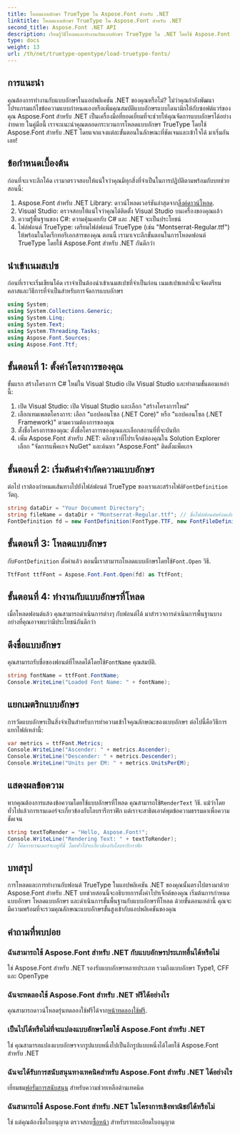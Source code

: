 ```yaml
---
title: โหลดแบบอักษร TrueType ใน Aspose.Font สำหรับ .NET
linktitle: โหลดแบบอักษร TrueType ใน Aspose.Font สำหรับ .NET
second_title: Aspose.Font .NET API
description: เรียนรู้วิธีโหลดและทำงานกับแบบอักษร TrueType ใน .NET โดยใช้ Aspose.Font รวมคำแนะนำทีละขั้นตอน เหมาะสำหรับนักพัฒนาที่ต้องการปรับปรุงแอปของตน
type: docs
weight: 13
url: /th/net/truetype-opentype/load-truetype-fonts/
---
```

## การแนะนำ
คุณต้องการทำงานกับแบบอักษรในแอปพลิเคชัน .NET ของคุณหรือไม่? ไม่ว่าคุณกำลังพัฒนาโปรแกรมแก้ไขข้อความแบบกำหนดเองหรือเพิ่มคุณสมบัติแบบอักษรแบบไดนามิกให้กับซอฟต์แวร์ของคุณ Aspose.Font สำหรับ .NET เป็นเครื่องมือที่ยอดเยี่ยมที่จะช่วยให้คุณจัดการแบบอักษรได้อย่างง่ายดาย ในคู่มือนี้ เราจะแนะนำคุณตลอดกระบวนการโหลดแบบอักษร TrueType โดยใช้ Aspose.Font สำหรับ .NET โดยแจกแจงแต่ละขั้นตอนในลักษณะที่ชัดเจนและเข้าใจได้ มาเริ่มกันเลย!
## ข้อกำหนดเบื้องต้น
ก่อนที่จะเจาะลึกโค้ด เรามาตรวจสอบให้แน่ใจว่าคุณมีทุกสิ่งที่จำเป็นในการปฏิบัติตามพร้อมกับบทช่วยสอนนี้:
1.  Aspose.Font สำหรับ .NET Library: ดาวน์โหลดเวอร์ชันล่าสุดจาก[ลิ้งค์ดาวน์โหลด](https://releases.aspose.com/font/net/).
2. Visual Studio: ตรวจสอบให้แน่ใจว่าคุณได้ติดตั้ง Visual Studio บนเครื่องของคุณแล้ว
3. ความรู้พื้นฐานของ C#: ความคุ้นเคยกับ C# และ .NET จะเป็นประโยชน์
4. ไฟล์ฟอนต์ TrueType: เตรียมไฟล์ฟอนต์ TrueType (เช่น "Montserrat-Regular.ttf") ให้พร้อมในไดเร็กทอรีเอกสารของคุณ
ตอนนี้ เรามาเจาะลึกขั้นตอนในการโหลดฟอนต์ TrueType โดยใช้ Aspose.Font สำหรับ .NET กันดีกว่า
## นำเข้าเนมสเปซ
ก่อนที่เราจะเริ่มเขียนโค้ด เราจำเป็นต้องนำเข้าเนมสเปซที่จำเป็นก่อน เนมสเปซเหล่านี้จะจัดเตรียมคลาสและวิธีการที่จำเป็นสำหรับการจัดการแบบอักษร
```csharp
using System;
using System.Collections.Generic;
using System.Linq;
using System.Text;
using System.Threading.Tasks;
using Aspose.Font.Sources;
using Aspose.Font.Ttf;
```
## ขั้นตอนที่ 1: ตั้งค่าโครงการของคุณ
ขั้นแรก สร้างโครงการ C# ใหม่ใน Visual Studio เปิด Visual Studio และทำตามขั้นตอนเหล่านี้:
1. เปิด Visual Studio: เปิด Visual Studio และเลือก "สร้างโครงการใหม่"
2. เลือกเทมเพลตโครงการ: เลือก "แอปคอนโซล (.NET Core)" หรือ "แอปคอนโซล (.NET Framework)" ตามความต้องการของคุณ
3. ตั้งชื่อโครงการของคุณ: ตั้งชื่อโครงการของคุณและเลือกสถานที่ที่จะบันทึก
4. เพิ่ม Aspose.Font สำหรับ .NET: คลิกขวาที่โปรเจ็กต์ของคุณใน Solution Explorer เลือก "จัดการแพ็คเกจ NuGet" และค้นหา "Aspose.Font" ติดตั้งแพ็คเกจ
## ขั้นตอนที่ 2: เริ่มต้นคำจำกัดความแบบอักษร
 ต่อไป เราต้องกำหนดเส้นทางไปยังไฟล์ฟอนต์ TrueType ของเราและสร้างไฟล์`FontDefinition` วัตถุ.
```csharp
string dataDir = "Your Document Directory";
string fileName = dataDir + "Montserrat-Regular.ttf"; // ชื่อไฟล์ฟอนต์พร้อมเส้นทางแบบเต็ม
FontDefinition fd = new FontDefinition(FontType.TTF, new FontFileDefinition("ttf", new FileSystemStreamSource(fileName)));
```
## ขั้นตอนที่ 3: โหลดแบบอักษร
 กับ`FontDefinition` ตั้งค่าแล้ว ตอนนี้เราสามารถโหลดแบบอักษรโดยใช้`Font.Open` วิธี.
```csharp
TtfFont ttfFont = Aspose.Font.Font.Open(fd) as TtfFont;
```
## ขั้นตอนที่ 4: ทำงานกับแบบอักษรที่โหลด
เมื่อโหลดฟอนต์แล้ว คุณสามารถดำเนินการต่างๆ กับฟอนต์ได้ มาสำรวจการดำเนินการพื้นฐานบางอย่างที่คุณอาจพบว่ามีประโยชน์กันดีกว่า
## ดึงชื่อแบบอักษร
 คุณสามารถรับชื่อของฟอนต์ที่โหลดได้โดยใช้`FontName` คุณสมบัติ.
```csharp
string fontName = ttfFont.FontName;
Console.WriteLine("Loaded Font Name: " + fontName);
```
## แยกเมตริกแบบอักษร
การวัดแบบอักษรเป็นสิ่งจำเป็นสำหรับการทำความเข้าใจคุณลักษณะของแบบอักษร ต่อไปนี้คือวิธีการแยกไฟล์เหล่านี้:
```csharp
var metrics = ttfFont.Metrics;
Console.WriteLine("Ascender: " + metrics.Ascender);
Console.WriteLine("Descender: " + metrics.Descender);
Console.WriteLine("Units per EM: " + metrics.UnitsPerEM);
```
## แสดงผลข้อความ
 หากคุณต้องการแสดงข้อความโดยใช้แบบอักษรที่โหลด คุณสามารถใช้`RenderText` วิธี. แม้ว่าโดยทั่วไปแล้วการเรนเดอร์จะเกี่ยวข้องกับไลบรารีกราฟิก แต่เราจะสาธิตเอาต์พุตข้อความธรรมดาเพื่อความชัดเจน
```csharp
string textToRender = "Hello, Aspose.Font!";
Console.WriteLine("Rendering Text: " + textToRender);
// โค้ดการเรนเดอร์จะอยู่ที่นี่ โดยทั่วไปจะเกี่ยวข้องกับไลบรารีกราฟิก
```
## บทสรุป
การโหลดและการทำงานกับฟอนต์ TrueType ในแอปพลิเคชัน .NET ของคุณนั้นตรงไปตรงมาด้วย Aspose.Font สำหรับ .NET บทช่วยสอนนี้จะอธิบายการตั้งค่าโปรเจ็กต์ของคุณ เริ่มต้นการกำหนดแบบอักษร โหลดแบบอักษร และดำเนินการขั้นพื้นฐานกับแบบอักษรที่โหลด ด้วยขั้นตอนเหล่านี้ คุณจะมีความพร้อมที่จะรวมคุณลักษณะแบบอักษรขั้นสูงเข้ากับแอปพลิเคชันของคุณ
## คำถามที่พบบ่อย
### ฉันสามารถใช้ Aspose.Font สำหรับ .NET กับแบบอักษรประเภทอื่นได้หรือไม่
ใช่ Aspose.Font สำหรับ .NET รองรับแบบอักษรหลายประเภท รวมถึงแบบอักษร Type1, CFF และ OpenType
### ฉันจะทดลองใช้ Aspose.Font สำหรับ .NET ฟรีได้อย่างไร
 คุณสามารถดาวน์โหลดรุ่นทดลองใช้ฟรีได้จาก[หน้าทดลองใช้ฟรี](https://releases.aspose.com/).
### เป็นไปได้หรือไม่ที่จะแปลงแบบอักษรโดยใช้ Aspose.Font สำหรับ .NET
ใช่ คุณสามารถแปลงแบบอักษรจากรูปแบบหนึ่งไปเป็นอีกรูปแบบหนึ่งได้โดยใช้ Aspose.Font สำหรับ .NET
### ฉันจะได้รับการสนับสนุนทางเทคนิคสำหรับ Aspose.Font สำหรับ .NET ได้อย่างไร
 เยี่ยมชม[ฟอรั่มการสนับสนุน](https://forum.aspose.com/c/font/41) สำหรับความช่วยเหลือด้านเทคนิค
### ฉันสามารถใช้ Aspose.Font สำหรับ .NET ในโครงการเชิงพาณิชย์ได้หรือไม่
 ใช่ แต่คุณต้องซื้อใบอนุญาต ตรวจสอบ[ซื้อหน้า](https://purchase.aspose.com/buy) สำหรับรายละเอียดใบอนุญาต